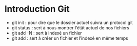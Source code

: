 # Introduction Git
- git init : pour dire que le dossier actuel suivra un protocol git 
- git status : sert à nous montrer l'étât actuel de nos fichiers
- git add -N : sert à indexé un fichier 
- git add : sert à créer un fichier et l'indexé en même temps
